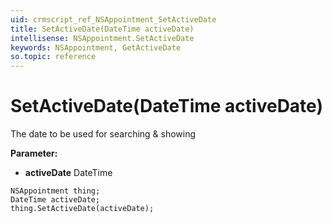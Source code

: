 ```yaml
---
uid: crmscript_ref_NSAppointment_SetActiveDate
title: SetActiveDate(DateTime activeDate)
intellisense: NSAppointment.SetActiveDate
keywords: NSAppointment, GetActiveDate
so.topic: reference
---
```


# SetActiveDate(DateTime activeDate)

The date to be used for searching & showing

**Parameter:** 
 - **activeDate** DateTime

```crmscript
NSAppointment thing;
DateTime activeDate;
thing.SetActiveDate(activeDate);
```


